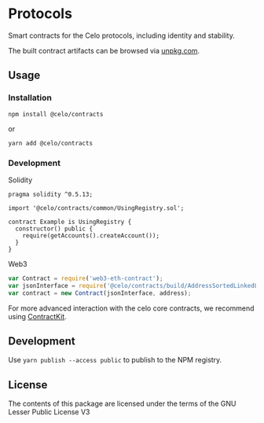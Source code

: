 # Protocols

Smart contracts for the Celo protocols, including identity and stability.

The built contract artifacts can be browsed via [unpkg.com](https://unpkg.com/browse/@celo/contracts@latest/build/).

## Usage

### Installation

`npm install @celo/contracts`

or

`yarn add @celo/contracts`

### Development

Solidity

```solidity
pragma solidity ^0.5.13;

import '@celo/contracts/common/UsingRegistry.sol';

contract Example is UsingRegistry {
  constructor() public {
    require(getAccounts().createAccount());
  }
}
```

Web3

```javascript
var Contract = require('web3-eth-contract');
var jsonInterface = require('@celo/contracts/build/AddressSortedLinkedList.json');
var contract = new Contract(jsonInterface, address);
```

For more advanced interaction with the celo core contracts, we recommend using [ContractKit](https://github.com/celo-org/celo-monorepo/tree/master/packages/sdk/contractkit).

## Development

Use `yarn publish --access public` to publish to the NPM registry.

## License

The contents of this package are licensed under the terms of the GNU Lesser Public License V3
